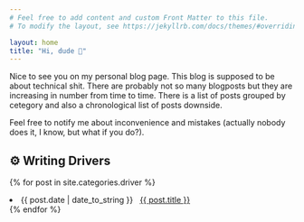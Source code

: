 ```yaml
---
# Feel free to add content and custom Front Matter to this file.
# To modify the layout, see https://jekyllrb.com/docs/themes/#overriding-theme-defaults

layout: home
title: "Hi, dude 👋"
---
```


Nice to see you on my personal blog page. This blog is supposed to be about technical shit. There are probably not so many blogposts but they are increasing in number from time to time. There is a list of posts grouped by cetegory and also a chronological list of posts downside.

Feel free to notify me about inconvenience and mistakes (actually nobody does it, I know, but what if you do?).

## ⚙️ Writing Drivers
{% for post in site.categories.driver %}
 <li><span>{{ post.date | date_to_string }}</span> &nbsp; <a href="{{ post.url }}">{{ post.title }}</a></li>
{% endfor %}
